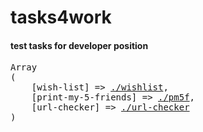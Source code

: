 # tasks4work

#### test tasks for developer position 

<pre>
Array
(
    [wish-list] => <a href="./wishlist">./wishlist</a>,
    [print-my-5-friends] => <a href="./pm5f">./pm5f</a>,
    [url-checker] => <a href="./url-checker">./url-checker</a>
)
</pre>
